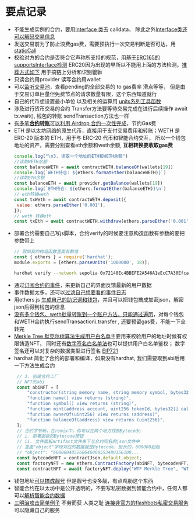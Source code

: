 # 要点记录

* 不能生成实例的合约，要用[Interface 类](https://github.com/JhoneLee/WTF-Ethers/tree/main/13_EncodeCalldata)去 calldata， 除此之外[Interface类还可以解码交易信息](https://github.com/JhoneLee/WTF-Ethers/blob/main/20_DecodeTx/img/20-3.png)
* 发送交易前为了防止浪费gas费，需要预执行一次交易判断是否可达，用[staticCall](https://github.com/JhoneLee/WTF-Ethers/blob/main/11_StaticCall/readme.md)
* 校验对方的合约是否符合它声称所支持的规范，用[基于ERC165的supportsInterface检测](https://github.com/JhoneLee/WTF-Ethers/blob/main/12_ERC721Check/readme.md)  ERC20因为出现的早所以不能用上面的方法检测，[推荐方式如下](https://github.com/JhoneLee/WTF-Ethers/blob/main/24_ERC20Check/readme.md) 用于搞链上分析和识别貔貅
* 只读合约用provider 读写合约用wallet
* 可以[监听交易池](https://github.com/JhoneLee/WTF-Ethers/blob/main/19_Mempool/readme.md)，查看pending的全部交易的 to gas费率 滑点等等， 但是由于交易订单巨量但免费节点的请求数量有限，这个东西知道就行
* 自己的代币想设置最小单位 以及相关的运算用 [units系列工具函数](https://github.com/JhoneLee/WTF-Ethers/blob/main/10_Units/readme.md)
* 涉及进行货币交易的合约 Transfer方法要等待交易完成在进行后续操作 await tx.wait(), 钱包的转账 sendTransaction方法也一样
* [有多笔**合约转账**可以利用 Airdrop 合约一次性完成](https://github.com/JhoneLee/WTF-Ethers/blob/main/15_MultiTransfer/MultiTransfer.js)，节约Gas费
* ETH 是以太坊网络的原生代币，直接用于支付交易费用和转账；WETH 是 ERC-20 版本的 ETH，用于与 ERC-20 代币和智能合约交互， 所以一个钱包地址的资产，需要分别查看eth余额和weth余额, **互相转换要收取gas费**
   ```js
   console.log("\n3. 读取一个地址的ETH和WETH余额")
   //读取WETH余额
   const balanceWETH = await contractWETH.balanceOf(wallets[19])
   console.log(`WETH持仓: ${ethers.formatEther(balanceWETH)}`)
   //读取ETH余额
   const balanceETH = await provider.getBalance(wallets[19])
   console.log(`ETH持仓: ${ethers.formatEther(balanceETH)}\n`)
   // eth转换weth
   const txWeth = await contractWETH.deposit({
    value: ethers.parseEther('0.001'),
  });
   // weth 转换eth
   const txEth = await contractWETH.withdraw(ethers.parseEther('0.001'));
   ```
* 部署合约需要自己写js脚本，合约verify的时候要注意构造函数有参数的要把参数带上
   ```js
   // 假如我的构造函数里面有数值
   const { ethers } = require('hardhat');
   module.exports = [ethers.parseUnits('1000000', 18)];
   ```
   ```sh
   hardhat verify --network sepolia 0x72140Ec4BBEFE2A546A1eEcC7A30Efca4B2D967b  --constructor-args tokenArgs.js
   ```
* 通过[订阅合约的事件](https://github.com/JhoneLee/WTF-Ethers/blob/main/07_Event/readme.md)，来更新自己的界面反馈最新的用户数据
* 事件数据太多，还可以[过滤自己想要看的事件日志](https://github.com/JhoneLee/WTF-Ethers/blob/main/09_EventFilter/readme.md)
* 用ethers.js [生成自己的助记词和钱包](https://github.com/JhoneLee/WTF-Ethers/tree/main/14_HDwallet)，并且可以把钱包搞成加密json，解密json后得到钱包的信息
* [没有多个钱包、weth批量转账到一个账户方法，只能通过遍历](https://github.com/JhoneLee/WTF-Ethers/blob/main/16_MultiCollect/readme.md)，对每个钱包和WETH合约执行sendTransaction\ transfer , 还要预留gas费，不能一下全转完
* [Merkle Tree 默克尔树算法生成用户白名单](https://github.com/JhoneLee/WTF-Ethers/blob/main/17_MerkleTree/readme.md)主要用来校验用户的地址时候有权限铸造NFT， 同时还有[数字签名白名单法](https://github.com/JhoneLee/WTF-Ethers/blob/main/18_Signature/readme.md)也可以提供用户白名单鉴权； 数字签名还可以对复杂的数据类型进行签名 [EIP721](https://github.com/JhoneLee/WTF-Ethers/blob/main/26_EIP712/readme.md)
* hardhat 简化了合约的部署和编译，如果没有hardhat, 我们需要取到abi后用一下方法生成合约
  ```js
   // 3. 创建合约工厂
   // NFT的abi
   const abiNFT = [
       "constructor(string memory name, string memory symbol, bytes32 merkleroot)",
       "function name() view returns (string)",
       "function symbol() view returns (string)",
       "function mint(address account, uint256 tokenId, bytes32[] calldata proof) external",
       "function ownerOf(uint256) view returns (address)",
       "function balanceOf(address) view returns (uint256)",
   ];
   // 合约字节码，在remix中，你可以在两个地方找到Bytecode
   // i. 部署面板的Bytecode按钮
   // ii. 文件面板artifact文件夹下与合约同名的json文件中
   // 里面"object"字段对应的数据就是Bytecode，挺长的，608060起始
   // "object": "608060405260646000553480156100...
   const bytecodeNFT = contractJson.default.object;
   const factoryNFT = new ethers.ContractFactory(abiNFT, bytecodeNFT, wallet);
   const contractNFT = await factoryNFT.deploy("WTF Merkle Tree", "WTF", root)
  ```
* 钱包地址[可以搞成靓号](https://github.com/JhoneLee/WTF-Ethers/blob/main/21_VanityAddress/readme.md) 但是靓号也没多靓，有点鸡肋这个东西
* 智能合约在以太坊中是公开透明的，不要写私密数据到智能合约中，任何人都可以[解析智能合约数据](https://github.com/JhoneLee/WTF-Ethers/blob/main/22_ReadAnyData/readme.md)
* [三明治攻击简单例子](https://github.com/JhoneLee/WTF-Ethers/blob/main/23_Frontrun/readme.md) 不劳而获 人类之耻  [连接非官方的flashbots私密交易服务](https://github.com/JhoneLee/WTF-Ethers/blob/main/25_Flashbots/readme.md)可以隐藏自己的服务
